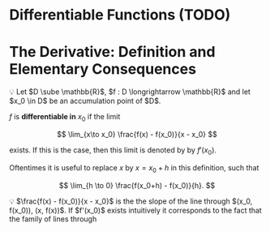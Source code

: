 # Differentiable Functions (TODO)

# The Derivative: Definition and Elementary Consequences

<aside>
💡 Let $D \sube \mathbb{R}$, $f : D \longrightarrow \mathbb{R}$ and let $x_0 \in D$ be an accumulation point of $D$.

$f$ is **differentiable in** $x_0$ if the limit

$$
\lim_{x\to x_0} \frac{f(x) - f(x_0)}{x - x_0}
$$

exists. If this is the case, then this limit is denoted by by $f'(x_0)$.

Oftentimes it is useful to replace $x$ by $x = x_0 + h$ in this definition, such that 

$$
\lim_{h \to 0} \frac{f(x_0+h) - f(x_0)}{h}.
$$

</aside>

<aside>
💡 $\frac{f(x) - f(x_0)}{x - x_0}$ is the the slope of the line through $(x_0, f(x_0)), (x, f(x))$. If $f'(x_0)$ exists intuitively it corresponds to the fact that the family of lines through

</aside>